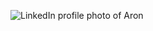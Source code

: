 ![LinkedIn profile photo of Aron](https://media-exp1.licdn.com/dms/image/C4E03AQETJ_-ESJ8s3w/profile-displayphoto-shrink_200_200/0/1531355929041)
